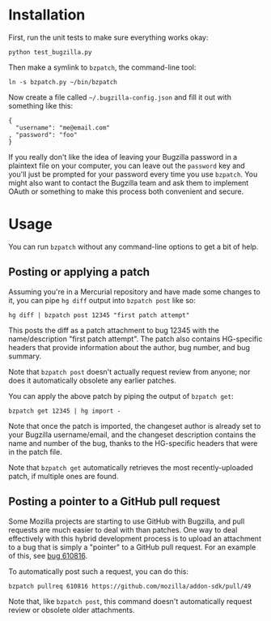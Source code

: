 # Installation

First, run the unit tests to make sure everything works okay:

    python test_bugzilla.py

Then make a symlink to `bzpatch`, the command-line tool:

    ln -s bzpatch.py ~/bin/bzpatch

Now create a file called `~/.bugzilla-config.json` and fill it out with something like this:

    {
      "username": "me@email.com"
    , "password": "foo"
    }

If you really don't like the idea of leaving your Bugzilla password in a plaintext file on your computer, you can leave out the `password` key and you'll just be prompted for your password every time you use `bzpatch`. You might also want to contact the Bugzilla team and ask them to implement OAuth or something to make this process both convenient and secure.

# Usage

You can run `bzpatch` without any command-line options to get a bit of help.

## Posting or applying a patch

Assuming you're in a Mercurial repository and have made some changes to it, you can pipe `hg diff` output into `bzpatch post` like so:

    hg diff | bzpatch post 12345 "first patch attempt"

This posts the diff as a patch attachment to bug 12345 with the name/description "first patch attempt". The patch also contains HG-specific headers that provide information about the author, bug number, and bug summary.

Note that `bzpatch post` doesn't actually request review from anyone; nor does it automatically obsolete any earlier patches.

You can apply the above patch by piping the output of `bzpatch get`:

    bzpatch get 12345 | hg import -

Note that once the patch is imported, the changeset author is already set to your Bugzilla username/email, and the changeset description contains the name and number of the bug, thanks to the HG-specific headers that were in the patch file.

Note that `bzpatch get` automatically retrieves the most recently-uploaded patch, if multiple ones are found.

## Posting a pointer to a GitHub pull request

Some Mozilla projects are starting to use GitHub with Bugzilla, and pull requests are much easier to deal with than patches. One way to deal effectively with this hybrid development process is to upload an attachment to a bug that is simply a "pointer" to a GitHub pull request. For an example of this, see [bug 610816].

To automatically post such a request, you can do this:

    bzpatch pullreq 610816 https://github.com/mozilla/addon-sdk/pull/49

Note that, like `bzpatch post`, this command doesn't automatically request review or obsolete older attachments.

  [bug 610816]: https://bugzilla.mozilla.org/show_bug.cgi?id=610816
